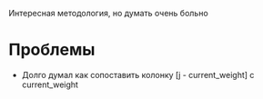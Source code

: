 Интересная методология, но думать очень больно
# Проблемы
* Долго думал как сопоставить колонку [j - current_weight] с current_weight 